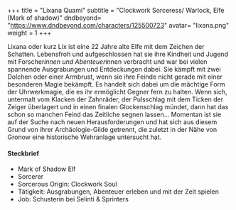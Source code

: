 +++
title = "Lixana Quami"
subtitle = "Clockwork Sorceress/ Warlock, Elfe (Mark of shadow)"
dndbeyond= "https://www.dndbeyond.com/characters/125500723"
avatar= "lixana.png"
weight = 1
+++

Lixana oder kurz Lix ist eine 22 Jahre alte Elfe mit dem Zeichen der Schatten. Lebensfroh und aufgeschlossen hat sie ihre Kindheit und Jugend mit Forscher*innen und Abenteuer*innen verbracht und war bei vielen spannende Ausgrabungen und Entdeckungen dabei. Sie kämpft mit zwei Dolchen oder einer Armbrust, wenn sie ihre Feinde nicht gerade mit einer besonderen Magie bekämpft. Es handelt sich dabei um die mächtige Form der Uhrwerkmagie, die es ihr ermöglicht Gegner fern zu halten. Wenn sich, untermalt vom Klacken der Zahnräder, der Pulsschlag mit dem Ticken der Zeiger überlagert und in einen finalen Glockenschlag mündet, dann hat das schon so manchen Feind das Zeitliche segnen lassen...
Momentan ist sie auf der Suche nach neuen Herausforderungen und hat sich aus diesem Grund von ihrer Archäologie-Gilde getrennt, die zuletzt in der Nähe von Gronow eine historische Wehranlage untersucht hat.

#### Steckbrief

* Mark of Shadow Elf  
* Sorcerer
* Sorcerous Origin: Clockwork Soul
* Tätigkeit: Ausgrabungen, Abenteuer erleben und mit der Zeit spielen
* Job: Schusterin bei Selinti & Sprinters
